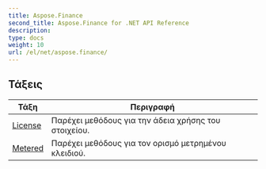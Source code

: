 ```yaml
---
title: Aspose.Finance
second_title: Aspose.Finance for .NET API Reference
description: 
type: docs
weight: 10
url: /el/net/aspose.finance/
---
```



## Τάξεις

| Τάξη | Περιγραφή |
| --- | --- |
| [License](./license/) | Παρέχει μεθόδους για την άδεια χρήσης του στοιχείου. |
| [Metered](./metered/) | Παρέχει μεθόδους για τον ορισμό μετρημένου κλειδιού. |


